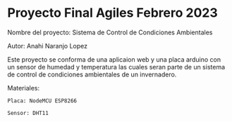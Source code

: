 # Proyecto Final Agiles Febrero 2023

 Nombre del proyecto: Sistema de Control de Condiciones Ambientales
 
 Autor: Anahi Naranjo Lopez

 Este proyecto se conforma de una aplicaion web y una placa arduino con un sensor de humedad y temperatura las cuales seran parte de un sistema de control de condiciones ambientales de un invernadero.

 Materiales:

    Placa: NodeMCU ESP8266
    
    Sensor: DHT11

 

 
